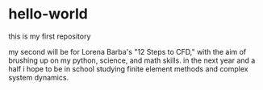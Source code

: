 # hello-world
this is my first repository

my second will be for Lorena Barba's "12 Steps to CFD," with the aim of brushing up on my python, science, and math skills. in the next year and a half i hope to be in school studying finite element methods and complex system dynamics.

